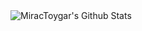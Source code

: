  
<img align="left" alt="MiracToygar's Github Stats" src="https://github-readme-stats.vercel.app/api?username=MiracToygar&show_icons=true&hide_border=true" />
